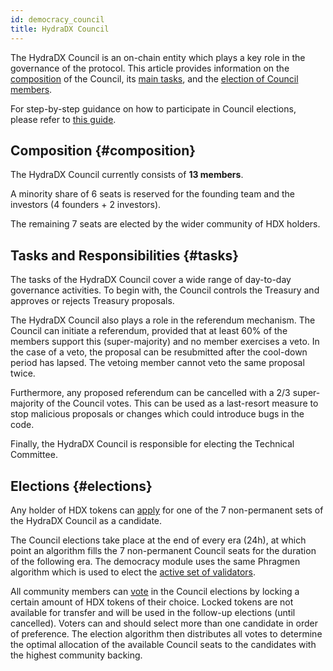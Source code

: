 ```yaml
---
id: democracy_council
title: HydraDX Council
---
```


The HydraDX Council is an on-chain entity which plays a key role in the governance of the protocol. This article provides information on the [composition](#composition) of the Council, its [main tasks](#tasks), and the [election of Council members](#elections).

For step-by-step guidance on how to participate in Council elections, please refer to [this guide](/participate_in_council_elections).

## Composition {#composition}
The HydraDX Council currently consists of **13 members**. 

A minority share of 6 seats is reserved for the founding team and the investors (4 founders + 2 investors).

The remaining 7 seats are elected by the wider community of HDX holders.

## Tasks and Responsibilities {#tasks}
The tasks of the HydraDX Council cover a wide range of day-to-day governance activities. To begin with, the Council controls the Treasury and approves or rejects Treasury proposals.

The HydraDX Council also plays a role in the referendum mechanism. The Council can initiate a referendum, provided that at least 60% of the members support this (super-majority) and no member exercises a veto. In the case of a veto, the proposal can be resubmitted after the cool-down period has lapsed. The vetoing member cannot veto the same proposal twice.

Furthermore, any proposed referendum can be cancelled with a 2/3 super-majority of the Council votes. This can be used as a last-resort measure to stop malicious proposals or changes which could introduce bugs in the code.

Finally, the HydraDX Council is responsible for electing the Technical Committee.

## Elections {#elections}
Any holder of HDX tokens can [apply](/participate_in_council_elections#become_candidate) for one of the 7 non-permanent sets of the HydraDX Council as a candidate.

The Council elections take place at the end of every era (24h), at which point an algorithm fills the 7 non-permanent Council seats for the duration of the following era. The democracy module uses the same Phragmen algorithm which is used to elect the [active set of validators](/staking#validators).

All community members can [vote](/participate_in_council_elections#vote) in the Council elections by locking a certain amount of HDX tokens of their choice. Locked tokens are not available for transfer and will be used in the follow-up elections (until cancelled). Voters can and should select more than one candidate in order of preference. The election algorithm then distributes all votes to determine the optimal allocation of the available Council seats to the candidates with the highest community backing.
